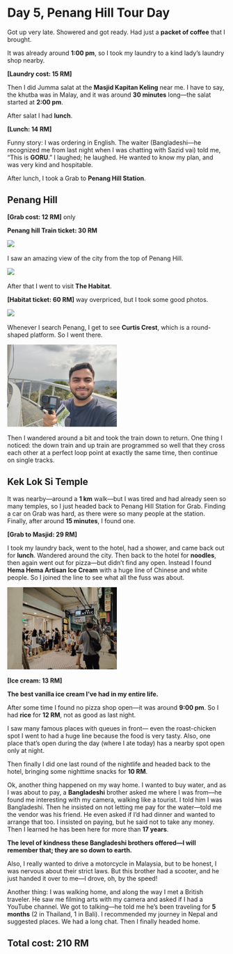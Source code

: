 # Day 5, Penang Hill Tour Day

Got up very late. Showered and got ready.
Had just a **packet of coffee** that I brought.

It was already around **1:00 pm**, so I took my laundry to a kind lady’s laundry shop nearby.

**[Laundry cost: 15 RM]**

Then I did Jumma salat at the **Masjid Kapitan Keling** near me.
I have to say, the khutba was in Malay, and it was around **30 minutes** long—the salat started at **2:00 pm**.

After salat I had **lunch**.

**[Lunch: 14 RM]**

Funny story: I was ordering in English. The waiter (Bangladeshi—he recognized me from last night when I was chatting with Sazid vai) told me, “This is **GORU**.” I laughed; he laughed. He wanted to know my plan, and was very kind and hospitable.

After lunch, I took a Grab to **Penang Hill Station**. 

## Penang Hill

**[Grab cost: 12 RM]** only

**Penang hill Train ticket: 30 RM** 

<img src="images/Day 5/train_photos.jpg" style="width:50%;">

I saw an amazing view of the city from the top of Penang Hill. 


<img src="images/Day 5/penang_hill_top_view.jpg" style="width:50%;">

After that I went to visit **The Habitat**.


**[Habitat ticket: 60 RM]** way overpriced, but I took some good photos. 

<img src="images/Day 5/habitat_photo.jpg" style="width:50%;">

Whenever I search Penang, I get to see **Curtis Crest**, which is a round-shaped platform. So I went there.

 <img src="images/Day 5/curtis_crest.jpg" style="width:50%;">

Then I wandered around a bit and took the train down to return.
One thing I noticed: the down train and up train are programmed so well that they cross each other at a perfect loop point at exactly the same time, then continue on single tracks.

## Kek Lok Si Temple

It was nearby—around a **1 km** walk—but I was tired and had already seen so many temples, so I just headed back to Penang Hill Station for Grab.
Finding a car on Grab was hard, as there were so many people at the station. Finally, after around **15 minutes**, I found one.

**[Grab to Masjid: 29 RM]**

I took my laundry back, went to the hotel, had a shower, and came back out for **lunch**. Wandered around the city. Then back to the hotel for **noodles**, then again went out for pizza—but didn’t find any open. Instead I found **Hema Hema Artisan Ice Cream** with a huge line of Chinese and white people. So I joined the line to see what all the fuss was about. 

<img src="images/Day 5/hema_hema_queue.jpg" style="width:50%;">

**[Ice cream: 13 RM]**

**The best vanilla ice cream I’ve had in my entire life.**

After some time I found no pizza shop open—it was around **9:00 pm**. So I had **rice** for **12 RM**, not as good as last night.


I saw many famous places with queues in front— even the roast-chicken spot I went to had a huge line because the food is very tasty. Also, one place that’s open during the day (where I ate today) has a nearby spot open only at night.

Then finally I did one last round of the nightlife and headed back to the hotel, bringing some nighttime snacks for **10 RM**.

Ok, another thing happened on my way home. I wanted to buy water, and as I was about to pay, a **Bangladeshi** brother asked me where I was from—he found me interesting with my camera, walking like a tourist. I told him I was Bangladeshi. Then he insisted on not letting me pay for the water—told me the vendor was his friend. He even asked if I’d had dinner and wanted to arrange that too. I insisted on paying, but he said not to take any money. Then I learned he has been here for more than **17 years**.

**The level of kindness these Bangladeshi brothers offered—I will remember that; they are so down to earth.**

Also, I really wanted to drive a motorcycle in Malaysia, but to be honest, I was nervous about their strict laws. But this brother had a scooter, and he just handed it over to me—I drove, oh, by the speed!

Another thing: I was walking home, and along the way I met a British traveler. He saw me filming arts with my camera and asked if I had a YouTube channel. We got to talking—he told me he’s been traveling for **5 months** (2 in Thailand, 1 in Bali). I recommended my journey in Nepal and suggested places. We had a long chat. Then I finally headed home.

## Total cost: **210 RM**
